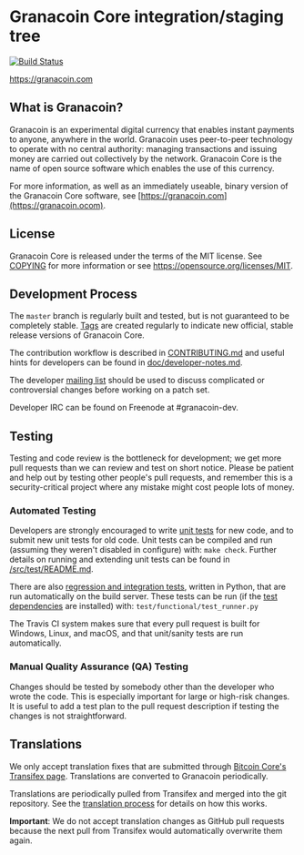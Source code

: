 Granacoin Core integration/staging tree
=====================================

[![Build Status](https://travis-ci.org/fullprojects/grana-coin.svg?branch=master)](https://travis-ci.org/fullprojects/grana-coin)

https://granacoin.com

What is Granacoin?
----------------

Granacoin is an experimental digital currency that enables instant payments to
anyone, anywhere in the world. Granacoin uses peer-to-peer technology to operate
with no central authority: managing transactions and issuing money are carried
out collectively by the network. Granacoin Core is the name of open source
software which enables the use of this currency.

For more information, as well as an immediately useable, binary version of
the Granacoin Core software, see [https://granacoin.com](https://granacoin.ocom).

License
-------

Granacoin Core is released under the terms of the MIT license. See [COPYING](COPYING) for more
information or see https://opensource.org/licenses/MIT.

Development Process
-------------------

The `master` branch is regularly built and tested, but is not guaranteed to be
completely stable. [Tags](https://github.com/granacoin-project/granacoin/tags) are created
regularly to indicate new official, stable release versions of Granacoin Core.

The contribution workflow is described in [CONTRIBUTING.md](CONTRIBUTING.md)
and useful hints for developers can be found in [doc/developer-notes.md](doc/developer-notes.md).

The developer [mailing list](https://groups.google.com/forum/#!forum/granacoin-dev)
should be used to discuss complicated or controversial changes before working
on a patch set.

Developer IRC can be found on Freenode at #granacoin-dev.

Testing
-------

Testing and code review is the bottleneck for development; we get more pull
requests than we can review and test on short notice. Please be patient and help out by testing
other people's pull requests, and remember this is a security-critical project where any mistake might cost people
lots of money.

### Automated Testing

Developers are strongly encouraged to write [unit tests](src/test/README.md) for new code, and to
submit new unit tests for old code. Unit tests can be compiled and run
(assuming they weren't disabled in configure) with: `make check`. Further details on running
and extending unit tests can be found in [/src/test/README.md](/src/test/README.md).

There are also [regression and integration tests](/test), written
in Python, that are run automatically on the build server.
These tests can be run (if the [test dependencies](/test) are installed) with: `test/functional/test_runner.py`

The Travis CI system makes sure that every pull request is built for Windows, Linux, and macOS, and that unit/sanity tests are run automatically.

### Manual Quality Assurance (QA) Testing

Changes should be tested by somebody other than the developer who wrote the
code. This is especially important for large or high-risk changes. It is useful
to add a test plan to the pull request description if testing the changes is
not straightforward.

Translations
------------

We only accept translation fixes that are submitted through [Bitcoin Core's Transifex page](https://www.transifex.com/projects/p/bitcoin/).
Translations are converted to Granacoin periodically.

Translations are periodically pulled from Transifex and merged into the git repository. See the
[translation process](doc/translation_process.md) for details on how this works.

**Important**: We do not accept translation changes as GitHub pull requests because the next
pull from Transifex would automatically overwrite them again.
